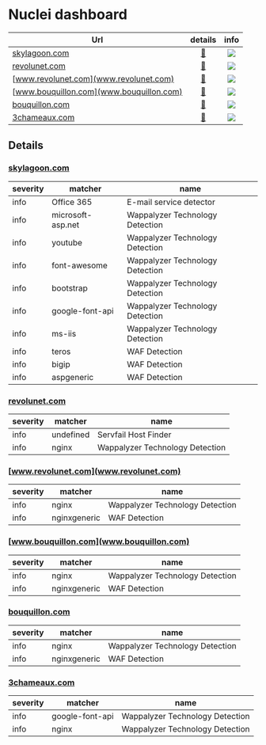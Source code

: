 # Nuclei dashboard


Url                  | details | info
---------------------|:-------:|:---:
[skylagoon.com](skylagoon.com) | [🔎](#skylagooncom) | ![](https://img.shields.io/static/v1?label=info&message=10&color=success)
[revolunet.com](revolunet.com) | [🔎](#revolunetcom) | ![](https://img.shields.io/static/v1?label=info&message=2&color=success)
[www.revolunet.com](www.revolunet.com) | [🔎](#wwwrevolunetcom) | ![](https://img.shields.io/static/v1?label=info&message=2&color=success)
[www.bouquillon.com](www.bouquillon.com) | [🔎](#wwwbouquilloncom) | ![](https://img.shields.io/static/v1?label=info&message=2&color=success)
[bouquillon.com](bouquillon.com) | [🔎](#bouquilloncom) | ![](https://img.shields.io/static/v1?label=info&message=2&color=success)
[3chameaux.com](3chameaux.com) | [🔎](#3chameauxcom) | ![](https://img.shields.io/static/v1?label=info&message=2&color=success)


## Details

### [skylagoon.com](skylagoon.com)

severity | matcher | name
---------|---------|---------
info | Office 365 | E-mail service detector
info | microsoft-asp.net | Wappalyzer Technology Detection
info | youtube | Wappalyzer Technology Detection
info | font-awesome | Wappalyzer Technology Detection
info | bootstrap | Wappalyzer Technology Detection
info | google-font-api | Wappalyzer Technology Detection
info | ms-iis | Wappalyzer Technology Detection
info | teros | WAF Detection
info | bigip | WAF Detection
info | aspgeneric | WAF Detection


### [revolunet.com](revolunet.com)

severity | matcher | name
---------|---------|---------
info | undefined | Servfail Host Finder
info | nginx | Wappalyzer Technology Detection


### [www.revolunet.com](www.revolunet.com)

severity | matcher | name
---------|---------|---------
info | nginx | Wappalyzer Technology Detection
info | nginxgeneric | WAF Detection


### [www.bouquillon.com](www.bouquillon.com)

severity | matcher | name
---------|---------|---------
info | nginx | Wappalyzer Technology Detection
info | nginxgeneric | WAF Detection


### [bouquillon.com](bouquillon.com)

severity | matcher | name
---------|---------|---------
info | nginx | Wappalyzer Technology Detection
info | nginxgeneric | WAF Detection


### [3chameaux.com](3chameaux.com)

severity | matcher | name
---------|---------|---------
info | google-font-api | Wappalyzer Technology Detection
info | nginx | Wappalyzer Technology Detection


